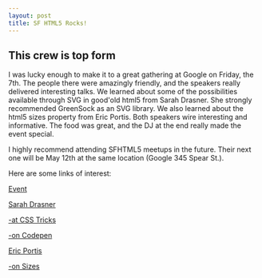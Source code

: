 ```yaml
---
layout: post
title: SF HTML5 Rocks!
---
```


## This crew is top form

I was lucky enough to make it to a great gathering at Google on Friday, the
7th. The people there were amazingly friendly, and the speakers really
delivered interesting talks. We learned about some of the possibilities
available through SVG in good'old html5 from Sarah Drasner. She strongly
recommended GreenSock as an SVG library. We also learned about the html5 sizes
property from Eric Portis. Both speakers wire interesting and informative.
The food was great, and the DJ at the end really made the event special.

I highly recommend attending SFHTML5 meetups in the future. Their next
one will be May 12th at the same location (Google 345 Spear St.).

Here are some links of interest:

[Event](https://www.meetup.com/sfhtml5/events/237831830/)

[Sarah Drasner](https://sarahdrasnerdesign.com/)

[-at CSS Tricks](https://css-tricks.com/author/sdrasner/)

[-on Codepen](http://codepen.io/sdras/)

[Eric Portis](https://ericportis.com/)

[-on Sizes](https://ericportis.com/posts/2014/separated/)
